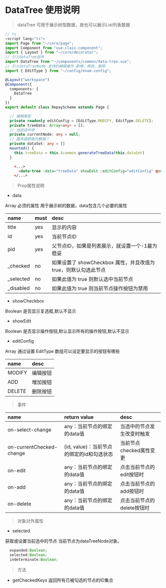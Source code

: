 # DataTree 使用说明

> dataTree 可用于展示树型数据，故也可以展示List列表数据

```typescript
// ts
<script lang="ts">
import Page from "~/core/page";
import Component from "vue-class-component";
import { Layout } from "~/core/decorator";
// 引入dataTree组件
import DataTree from "~/components/common/data-tree.vue";
// 引入dataTreeNode 支持的编辑操作 新增，修改，删除
import { EditType } from "~/config/enum.config";

@Layout("workspace")
@Component({
  components: {
    DataTree
  }
})
export default class RepayScheme extends Page {

  // 编辑类型
  private readonly editConfig = [EditType.MODIFY, EditType.DELETE];
  private treeData: Array<any> = [];
  // 当前选中项
  private currentNode: any = null;
  // 服务端获取的数据？
  private dataSet: any = []
  mounted() {
    this.treeData = this.$common.generateTreeData(this.dataSet)
  }

```
```html
    <...>
      <data-tree :data="treeData" showEdit :editConfig="editConfig" @on-select-change="val => currentNode = val" @on-edit="onEditClick" @on-delete="onDeleteClick"></data-tree>
    </...>
```

> Prop属性说明

* data 

Array 必须的属性 用于展示树的数据，data包含几个必要的属性

| name  | must  | desc  |
|:-----|:-----|:-----|
| title | yes | 显示的内容|
| id  | yes | 当前节点ID  |
| pid  | yes | 父节点ID，如果是列表展示，就设置一个-1最为稳妥|
| _checked  | no  | 如果设置了 showCheckbox 属性，并且改值为true，则默认勾选此节点|
| _selected | no  | 如果此值为 true 则默认选中当前节点
| _disabled | no  | 如果此值为 true 则当前节点操作按钮为禁用

* showCheckbox 

Boolean 是否显示复选框,默认不显示
* showEdit 

Boolean 是否显示操作按钮,默认显示所有的操作按钮,默认不显示

* editConfig

 Array 通过设置 EditType 数组可以设定要显示的按钮有哪些

| name | desc  |
|:-----|:-----|
|MODIFY| 编辑按钮|
| ADD  | 增加按钮|
|DELETE| 删除按钮

> 事件

| name  | return value | desc  |
|:------|:------|:------|
|on-select-change| any：当前节点的绑定的data值 | 当选中的节点发生改变时触发|
|on-currentChecked-change| {id, value}：当前节点的绑定的id和勾选状态 | 当前节点checked属性变更|
|on-edit| any：当前节点的绑定的data值 | 点击当前节点的edit按钮时|
|on-add| any：当前节点的绑定的data值 | 点击当前节点的add按钮时|
|on-delete| any：当前节点的绑定的data值 | 点击当前节点的delete按钮时|

> 对象对外属性

* selected

获取或设置当前选中的节点
当前节点为dataTreeNode对象。

```typescript
  expanded:Boolean;
  selected:Boolean;
  indeterminate:Boolean;
```
> 方法

* getCheckedKeys 返回所有已被勾选的节点的ID集合
